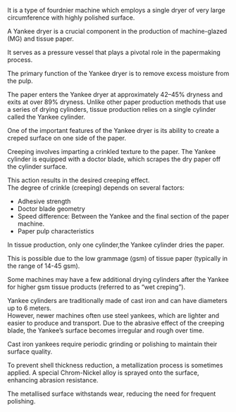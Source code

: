 

It is a type of fourdnier machine which employs a single dryer of very large circumference with highly polished surface. 

A Yankee dryer is a crucial component in the production of machine-glazed (MG) and tissue paper.

It serves as a pressure vessel that plays a pivotal role in the papermaking process.

The primary function of the Yankee dryer is to remove excess moisture from the pulp.

The paper enters the Yankee dryer at approximately 42–45% dryness and exits at over 89% dryness.
Unlike other paper production methods that use a series of drying cylinders, tissue production relies on a single cylinder called the Yankee cylinder.

One of the important features  of the Yankee dryer is its ability to create a creped surface on one side of the paper.

Creeping involves imparting a crinkled texture to the paper.
The Yankee cylinder is equipped with a doctor blade, which scrapes the dry paper off the cylinder surface.

This action results in the desired creeping effect.  
The degree of crinkle (creeping) depends on several factors:
- Adhesive strength
- Doctor blade geometry
- Speed difference: Between the  Yankee and the final section of the paper machine.
- Paper pulp characteristics

In tissue production, only one cylinder,the Yankee cylinder dries the paper.

This is possible due to the low grammage (gsm) of tissue paper (typically in the range of 14-45 gsm).

Some machines may have a few additional drying cylinders after the Yankee for higher gsm tissue products (referred to as “wet creping”).

Yankee cylinders are traditionally made of cast iron and can have diameters up to 6 meters.  
However, newer machines often use steel yankees, which are lighter and easier to produce and transport.
Due to the abrasive effect of the creeping blade, the Yankee’s surface becomes irregular and rough over time.  

Cast iron yankees require periodic grinding or polishing to maintain their surface quality.

To prevent shell thickness reduction, a metallization process is sometimes applied. A special Chrom-Nickel alloy is sprayed onto the surface, enhancing abrasion resistance.

The metallised surface withstands wear, reducing the need for frequent polishing.


